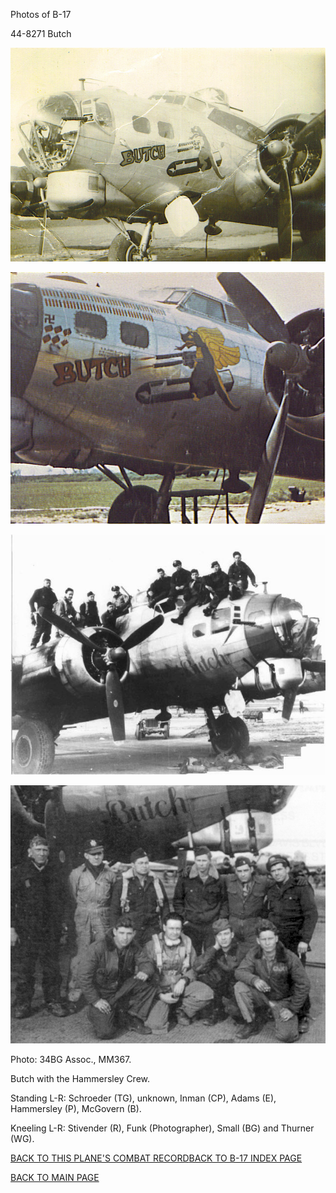 
Photos of B-17






 




44-8271 Butch  
  

![](44-8271a.jpg)  
  

![](44-8271c.jpg)  
  

![](44-8271.jpg)  
  

![](44-8271b.jpg)  

Photo: 34BG Assoc., MM367.  

Butch with the Hammersley Crew.  

Standing L-R: Schroeder (TG), unknown, Inman (CP), Adams (E), Hammersley (P), McGovern (B).  

Kneeling L-R: Stivender (R), Funk (Photographer), Small (BG) and Thurner (WG).  
  

[BACK TO THIS PLANE'S COMBAT RECORD](../b17s/44-8271.md)[BACK TO B-17 INDEX PAGE](../000b17s.md)  

[BACK TO MAIN PAGE](../index.md)


